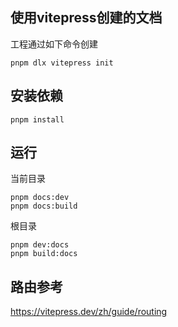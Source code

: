## 使用vitepress创建的文档
工程通过如下命令创建
```shell
pnpm dlx vitepress init
```

## 安装依赖
```shell
pnpm install
```

## 运行
当前目录
```shell
pnpm docs:dev
pnpm docs:build
```
根目录
```shell
pnpm dev:docs
pnpm build:docs
```

## 路由参考
https://vitepress.dev/zh/guide/routing
